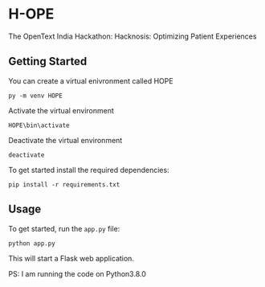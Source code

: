 # H-OPE
The OpenText India Hackathon: Hacknosis: Optimizing Patient Experiences


## Getting Started
You can create a virtual enivronment called HOPE
   ```
py -m venv HOPE
   ```

Activate the virtual environment
   ```
HOPE\bin\activate
   ```
Deactivate the virtual environment
   ```
deactivate
   ```
To get started install the required dependencies:

   ```
   pip install -r requirements.txt
   ```

## Usage

To get started, run the `app.py` file:

```
python app.py
```

This will start a Flask web application.

PS: I am running the code on Python3.8.0
